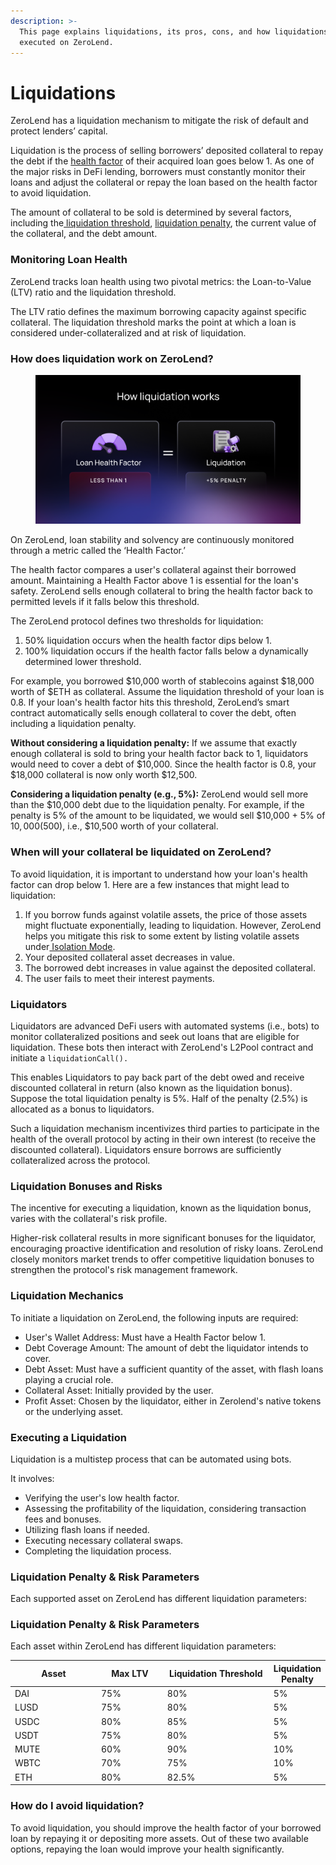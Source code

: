 ```yaml
---
description: >-
  This page explains liquidations, its pros, cons, and how liquidations are
  executed on ZeroLend.
---
```


# Liquidations

ZeroLend has a liquidation mechanism to mitigate the risk of default and protect lenders’ capital.

Liquidation is the process of selling borrowers’ deposited collateral to repay the debt if the [health factor](https://app.gitbook.com/o/Akzp3BDVzd6MoCyLbMoK/s/i9DDwWcSwiiTEJZZlm8R/\~/changes/126/features/decentralised-lending/getting-started/borrowing#health-factor) of their acquired loan goes below 1. As one of the major risks in DeFi lending, borrowers must constantly monitor their loans and adjust the collateral or repay the loan based on the health factor to avoid liquidation.

The amount of collateral to be sold is determined by several factors, including the[ liquidation threshold](https://docs.zerolend.xyz/overview/decentralised-lending#important-parameters), [liquidation penalty](https://docs.zerolend.xyz/overview/decentralised-lending#important-parameters), the current value of the collateral, and the debt amount.&#x20;

### Monitoring Loan Health

ZeroLend tracks loan health using two pivotal metrics: the Loan-to-Value (LTV) ratio and the liquidation threshold.&#x20;

The LTV ratio defines the maximum borrowing capacity against specific collateral. The liquidation threshold marks the point at which a loan is considered under-collateralized and at risk of liquidation.

### How does liquidation work on ZeroLend?

<figure><img src="../../.gitbook/assets/ZL Doc - How liquidation works.png" alt=""><figcaption></figcaption></figure>

On ZeroLend, loan stability and solvency are continuously monitored through a metric called the ‘Health Factor.’&#x20;

The health factor compares a user's collateral against their borrowed amount. Maintaining a Health Factor above 1 is essential for the loan's safety. ZeroLend sells enough collateral to bring the health factor back to permitted levels if it falls below this threshold.&#x20;

The ZeroLend protocol defines two thresholds for liquidation:

1. 50% liquidation occurs when the health factor dips below 1.&#x20;
2. 100% liquidation occurs if the health factor falls below a dynamically determined lower threshold.

For example, you borrowed $10,000 worth of stablecoins against $18,000 worth of $ETH as collateral. Assume the liquidation threshold of your loan is 0.8. If your loan's health factor hits this threshold, ZeroLend’s smart contract automatically sells enough collateral to cover the debt, often including a liquidation penalty.

**Without considering a liquidation penalty:** If we assume that exactly enough collateral is sold to bring your health factor back to 1, liquidators would need to cover a debt of $10,000. Since the health factor is 0.8, your $18,000 collateral is now only worth $12,500.&#x20;

**Considering a liquidation penalty (e.g., 5%):** ZeroLend would sell more than the $10,000 debt due to the liquidation penalty. For example, if the penalty is 5% of the amount to be liquidated, we would sell $10,000 + 5% of $10,000 ($500), i.e., $10,500 worth of your collateral.

### When will your collateral be liquidated on ZeroLend?&#x20;

To avoid liquidation, it is important to understand how your loan's health factor can drop below 1. Here are a few instances that might lead to liquidation:

1. If you borrow funds against volatile assets, the price of those assets might fluctuate exponentially, leading to liquidation. However, ZeroLend helps you mitigate this risk to some extent by listing volatile assets under[ Isolation Mode](https://app.gitbook.com/o/Akzp3BDVzd6MoCyLbMoK/s/i9DDwWcSwiiTEJZZlm8R/\~/changes/126/features/decentralised-lending/capital-efficiency/isolation-mode).
2. Your deposited collateral asset decreases in value.
3. The borrowed debt increases in value against the deposited collateral.&#x20;
4. The user fails to meet their interest payments.

### Liquidators

Liquidators are advanced DeFi users with automated systems (i.e., bots) to monitor collateralized positions and seek out loans that are eligible for liquidation. These bots then interact with ZeroLend's L2Pool contract and initiate a `liquidationCall().`&#x20;

This enables Liquidators to pay back part of the debt owed and receive discounted collateral in return (also known as the liquidation bonus). Suppose the total liquidation penalty is 5%. Half of the penalty (2.5%) is allocated as a bonus to liquidators.

Such a liquidation mechanism incentivizes third parties to participate in the health of the overall protocol by acting in their own interest (to receive the discounted collateral). Liquidators ensure borrows are sufficiently collateralized across the protocol.

### Liquidation Bonuses and Risks

The incentive for executing a liquidation, known as the liquidation bonus, varies with the collateral's risk profile.&#x20;

Higher-risk collateral results in more significant bonuses for the liquidator, encouraging proactive identification and resolution of risky loans. ZeroLend closely monitors market trends to offer competitive liquidation bonuses to strengthen the protocol's risk management framework.

### Liquidation Mechanics

To initiate a liquidation on ZeroLend, the following inputs are required:

* User's Wallet Address: Must have a Health Factor below 1.
* Debt Coverage Amount: The amount of debt the liquidator intends to cover.
* Debt Asset: Must have a sufficient quantity of the asset, with flash loans playing a crucial role.
* Collateral Asset: Initially provided by the user.
* Profit Asset: Chosen by the liquidator, either in Zerolend's native tokens or the underlying asset.

### Executing a Liquidation

Liquidation is a multistep process that can be automated using bots.&#x20;

It involves:&#x20;

* Verifying the user's low health factor.
* Assessing the profitability of the liquidation, considering transaction fees and bonuses.
* Utilizing flash loans if needed.
* Executing necessary collateral swaps.
* Completing the liquidation process.

### Liquidation Penalty & Risk Parameters&#x20;

Each supported asset on ZeroLend has different liquidation parameters:

### Liquidation Penalty & Risk Parameters&#x20;

Each asset within ZeroLend has different liquidation parameters:

<table><thead><tr><th width="170">Asset </th><th width="125">Max LTV</th><th width="200">Liquidation Threshold</th><th>Liquidation Penalty</th></tr></thead><tbody><tr><td>DAI</td><td>75%</td><td>80%</td><td>5%</td></tr><tr><td>LUSD</td><td>75%</td><td>80%</td><td>5%</td></tr><tr><td>USDC</td><td>80%</td><td>85%</td><td>5%</td></tr><tr><td>USDT</td><td>75%</td><td>80%</td><td>5%</td></tr><tr><td>MUTE</td><td>60%</td><td>90%</td><td>10%</td></tr><tr><td>WBTC</td><td>70%</td><td>75%</td><td>10%</td></tr><tr><td>ETH</td><td>80%</td><td>82.5%</td><td>5%</td></tr></tbody></table>

### How do I avoid liquidation?

To avoid liquidation, you should improve the health factor of your borrowed loan by repaying it or depositing more assets. Out of these two available options, repaying the loan would improve your health significantly.
